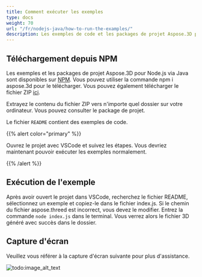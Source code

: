 ```yaml
---
title: Comment exécuter les exemples
type: docs
weight: 70
url: "/fr/nodejs-java/how-to-run-the-examples/"
description: Les exemples de code et les packages de projet Aspose.3D pour Node.js via Java sont disponibles en téléchargement sur NPM.
---
```


## **Téléchargement depuis NPM**
Les exemples et les packages de projet Aspose.3D pour Node.js via Java sont disponibles sur [NPM](https://www.npmjs.com/package/aspose.3d). Vous pouvez utiliser la commande npm i aspose.3d pour le télécharger. Vous pouvez également télécharger le fichier ZIP [ici](https://releases.aspose.com/3d/nodejs-java/).

Extrayez le contenu du fichier ZIP vers n'importe quel dossier sur votre ordinateur. Vous pouvez consulter le package de projet.

Le fichier `README` contient des exemples de code.

{{% alert color="primary" %}} 

Ouvrez le projet avec VSCode et suivez les étapes. Vous devriez maintenant pouvoir exécuter les exemples normalement.

{{% /alert %}} 
## **Exécution de l'exemple**
Après avoir ouvert le projet dans VSCode, recherchez le fichier README, sélectionnez un exemple et copiez-le dans le fichier index.js. Si le chemin du fichier aspose.threed est incorrect, vous devez le modifier. Entrez la commande `node index.js` dans le terminal. Vous verrez alors le fichier 3D généré avec succès dans le dossier.

## **Capture d'écran**
Veuillez vous référer à la capture d'écran suivante pour plus d'assistance.

![todo:image_alt_text](how-to-run-the-examples_1.png)